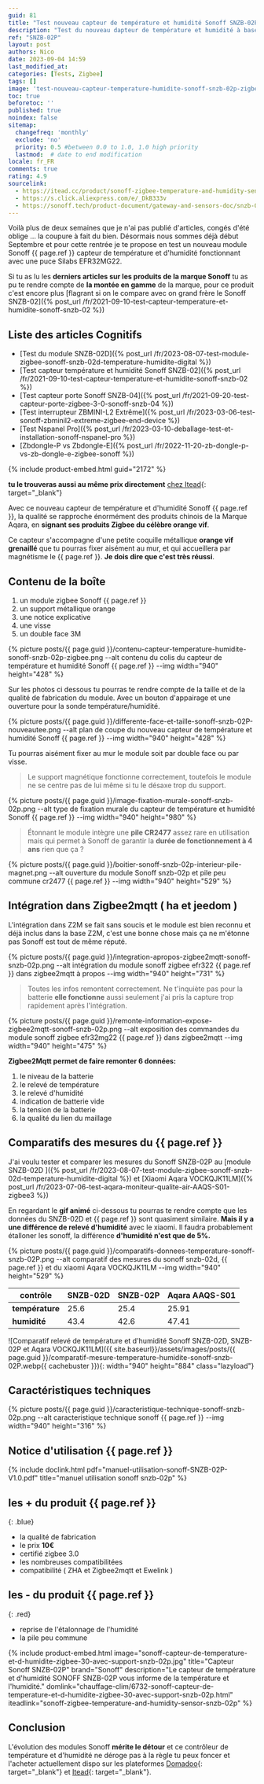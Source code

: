```yaml
---
guid: 81
title: "Test nouveau capteur de température et humidité Sonoff SNZB-02P"
description: "Test du nouveau dapteur de température et humidité à base de puce Silabs EFR32MG22 au design retravaillé et à une qualité irréprochable aux couleurs orange pétante de la marque Sonoff, rien à voir avec le grand frère SNZB-02, sonoff améliore son image de marque chinoise premium"
ref: "SNZB-02P"
layout: post
authors: Nico
date: 2023-09-04 14:59
last_modified_at: 
categories: [Tests, Zigbee]
tags: []
image: 'test-nouveau-capteur-temperature-humidite-sonoff-snzb-02p-zigbee-qualite-design-ameliore.png'
toc: true
beforetoc: ''
published: true
noindex: false
sitemap:
  changefreq: 'monthly'
  exclude: 'no'
  priority: 0.5 #between 0.0 to 1.0, 1.0 high priority
  lastmod:  # date to end modification
locale: fr_FR
comments: true
rating: 4.9
sourcelink:
  - https://itead.cc/product/sonoff-zigbee-temperature-and-humidity-sensor-snzb-02p/ref/122/
  - https://s.click.aliexpress.com/e/_DkB333v
  - https://sonoff.tech/product-document/gateway-and-sensors-doc/snzb-02p-doc/
---
```


Voilà plus de deux semaines que je n'ai pas publié d'articles, congés d'été oblige ... la coupure à fait du bien. Désormais nous sommes déjà début Septembre et pour cette rentrée je te propose en test un nouveau module Sonoff {{ page.ref }} capteur de température et d'humidité fonctionnant avec une puce Silabs EFR32MG22.

Si tu as lu les **derniers articles sur les produits de la marque Sonoff** tu as pu te rendre compte de **la montée en gamme** de la marque, pour ce produit c'est encore plus [flagrant si on le compare avec on grand frère le Sonoff SNZB-02]({% post_url /fr/2021-09-10-test-capteur-temperature-et-humidite-sonoff-snzb-02 %})

## Liste des articles Cognitifs

- [Test du module SNZB-02D]({% post_url /fr/2023-08-07-test-module-zigbee-sonoff-snzb-02d-temperature-humidite-digital %})
- [Test capteur température et humidité Sonoff SNZB-02]({% post_url /fr/2021-09-10-test-capteur-temperature-et-humidite-sonoff-snzb-02 %})
- [Test capteur porte Sonoff SNZB-04]({% post_url /fr/2021-09-20-test-capteur-porte-zigbee-3-0-sonoff-snzb-04 %})
- [Test interrupteur ZBMINI-L2 Extrême]({% post_url /fr/2023-03-06-test-sonoff-zbminil2-extreme-zigbee-end-device %})
- [Test Nspanel Pro]({% post_url /fr/2023-03-10-deballage-test-et-installation-sonoff-nspanel-pro %})
- [Zbdongle-P vs Zbdongle-E]({% post_url /fr/2022-11-20-zb-dongle-p-vs-zb-dongle-e-zigbee-sonoff %})

{% include product-embed.html guid="2172" %}

**tu le trouveras aussi au même prix directement** [chez Itead](https://itead.cc/product/sonoff-zigbee-temperature-and-humidity-sensor-snzb-02p/ref/122/){: target="_blank"}

Avec ce nouveau capteur de température et d'humidité Sonoff {{ page.ref }}, la qualité se rapproche énormément des produits chinois de la Marque Aqara, en **signant ses produits Zigbee du célèbre orange vif**.

Ce capteur s'accompagne d'une petite coquille métallique **orange vif grenaillé** que tu pourras fixer aisément au mur, et qui accueillera par magnétisme le {{ page.ref }}. **Je dois dire que c'est très réussi**.

## Contenu de la boîte

1. un module zigbee Sonoff {{ page.ref }}
2. un support métallique orange
3. une notice explicative
4. une visse
5. un double face 3M

{% picture posts/{{ page.guid }}/contenu-capteur-temperature-humidite-sonoff-snzb-02p-zigbee.png --alt contenu du colis du capteur de température et humidité Sonoff {{ page.ref }} --img width="940" height="428" %}

Sur les photos ci dessous tu pourras te rendre compte de la taille et de la qualité de fabrication du module. Avec un bouton d'appairage et une ouverture pour la sonde température/humidité.

{% picture posts/{{ page.guid }}/differente-face-et-taille-sonoff-snzb-02P-nouveautee.png --alt plan de coupe du nouveau capteur de température et humidité Sonoff {{ page.ref }} --img width="940" height="428" %}

Tu pourras aisément fixer au mur le module soit par double face ou par visse.

> Le support magnétique fonctionne correctement, toutefois le module ne se centre pas de lui même si tu le désaxe trop du support.

{% picture posts/{{ page.guid }}/image-fixation-murale-sonoff-snzb-02p.png --alt type de fixation murale du capteur de température et humidité Sonoff {{ page.ref }} --img width="940" height="980" %}

> Étonnant le module intègre une **pile CR2477** assez rare en utilisation mais qui permet à Sonoff de garantir la **durée de fonctionnement à 4 ans** rien que ça ?

{% picture posts/{{ page.guid }}/boitier-sonoff-snzb-02p-interieur-pile-magnet.png --alt ouverture du module Sonoff snzb-02p et pile peu commune cr2477 {{ page.ref }} --img width="940" height="529" %}


## Intégration dans Zigbee2mqtt ( ha et jeedom )

L'intégration dans Z2M se fait sans soucis et le module est bien reconnu et déjà inclus dans la base Z2M, c'est une bonne chose mais ça ne m'étonne pas Sonoff est tout de même réputé.

{% picture posts/{{ page.guid }}/integration-apropos-zigbee2mqtt-sonoff-snzb-02p.png --alt intégration du module sonoff zigbee efr322 {{ page.ref }} dans zigbee2mqtt à propos --img width="940" height="731" %}

> Toutes les infos remontent correctement. Ne t'inquiète pas pour la batterie **elle fonctionne** aussi seulement j'ai pris la capture trop rapidement après l'intégration.

{% picture posts/{{ page.guid }}/remonte-information-expose-zigbee2mqtt-sonoff-snzb-02p.png --alt exposition des commandes du module sonoff zigbee efr32mg22 {{ page.ref }} dans zigbee2mqtt --img width="940" height="475" %}

**Zigbee2Mqtt permet de faire remonter 6 données:**

1. le niveau de la batterie
2. le relevé de température
3. le relevé d'humidité
4. indication de batterie vide
5. la tension de la batterie
6. la qualité du lien du maillage

## Comparatifs des mesures du {{ page.ref }}

J'ai voulu tester et comparer les mesures du Sonoff SNZB-02P au [module SNZB-02D ]({% post_url /fr/2023-08-07-test-module-zigbee-sonoff-snzb-02d-temperature-humidite-digital %}) et [Xiaomi Aqara VOCKQJK11LM]({% post_url /fr/2023-07-06-test-aqara-moniteur-qualite-air-AAQS-S01-zigbee3 %})

En regardant le **gif animé** ci-dessous tu pourras te rendre compte que les données du SNZB-02D et {{ page.ref }} sont quasiment similaire. **Mais il y a une différence de relevé d'humidité** avec le xiaomi. Il faudra probablement étalloner les sonoff, la différence **d'humidité n'est que de 5%.**

{% picture posts/{{ page.guid }}/comparatifs-donnees-temperature-sonoff-snzb-02P.png --alt comparatif des mesures du sonoff snzb-02d, {{ page.ref }} et du xiaomi Aqara VOCKQJK11LM --img width="940" height="529" %}

|contrôle|SNZB-02D|SNZB-02P|Aqara AAQS-S01|
|--------|--------|--------|--------------|
|**température**|25.6|25.4|25.91|
|**humidité**|43.4|42.6|47.41|

![Comparatif relevé de température et d'humidité Sonoff SNZB-02D, SNZB-02P et Aqara VOCKQJK11LM]({{ site.baseurl}}/assets/images/posts/{{ page.guid }}/comparatif-mesure-temperature-humidite-sonoff-snzb-02P.webp{{ cachebuster }}){: width="940" height="884" class="lazyload"}

## Caractéristiques techniques

{% picture posts/{{ page.guid }}/caracteristique-technique-sonoff-snzb-02p.png --alt caracteristique technique sonoff {{ page.ref }} --img width="940" height="316" %}

## Notice d'utilisation {{ page.ref }}

{% include doclink.html pdf="manuel-utilisation-sonoff-SNZB-02P-V1.0.pdf" title="manuel utilisation sonoff snzb-02p" %}

## **les + du produit** {{ page.ref }}
{: .blue}
- la qualité de fabrication
- le prix **10€**
- certifié zigbee 3.0
- les nombreuses compatibilitées
- compatibilité ( ZHA et Zigbee2mqtt et Ewelink ) 


## **les - du produit** {{ page.ref }}
{: .red}

- reprise de l'étalonnage de l'humidité
- la pile peu commune

{% include product-embed.html image="sonoff-capteur-de-temperature-et-d-humidite-zigbee-30-avec-support-snzb-02p.jpg" title="Capteur Sonoff SNZB-02P" brand="Sonoff" description="Le capteur de température et d'humidité SONOFF SNZB-02P vous informe de la température et l'humidité." domlink="chauffage-clim/6732-sonoff-capteur-de-temperature-et-d-humidite-zigbee-30-avec-support-snzb-02p.html" iteadlink="sonoff-zigbee-temperature-and-humidity-sensor-snzb-02p" %}

## Conclusion

L'évolution des modules Sonoff **mérite le détour** et ce contrôleur de température et d'humidité ne déroge pas à la règle tu peux foncer et l'acheter actuellement dispo sur les plateformes [Domadoo](https://www.domadoo.fr/fr/chauffage-clim/6732-sonoff-capteur-de-temperature-et-d-humidite-zigbee-30-avec-support-snzb-02p.html){: target="_blank"} et [Itead](https://itead.cc/product/sonoff-zigbee-temperature-and-humidity-sensor-snzb-02p/ref/122/){: target="_blank"}.
